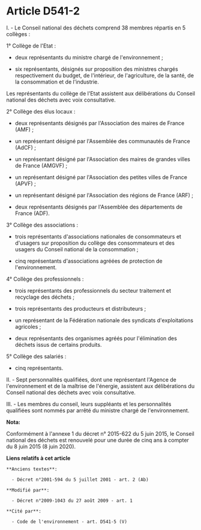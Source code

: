 # Article D541-2

I. - Le Conseil national des déchets comprend 38 membres répartis en 5 collèges : 

1° Collège de l'Etat : 

- deux représentants du ministre chargé de l'environnement ; 

- six représentants, désignés sur proposition des ministres chargés respectivement du budget, de l'intérieur, de
l'agriculture, de la santé, de la consommation et de l'industrie. 

Les représentants du collège de l'Etat assistent aux délibérations du Conseil national des déchets avec voix consultative. 

2° Collège des élus locaux : 

- deux représentants désignés par l'Association des maires de France (AMF) ; 

- un représentant désigné par l'Assemblée des communautés de France (AdCF) ; 

- un représentant désigné par l'Association des maires de grandes villes de France (AMGVF) ; 

- un représentant désigné par l'Association des petites villes de France (APVF) ; 

- un représentant désigné par l'Association des régions de France (ARF) ; 

- deux représentants désignés par l'Assemblée des départements de France (ADF). 

3° Collège des associations : 

- trois représentants d'associations nationales de consommateurs et d'usagers sur proposition du collège des consommateurs et
des usagers du Conseil national de la consommation ; 

- cinq représentants d'associations agréées de protection de l'environnement. 

4° Collège des professionnels : 

- trois représentants des professionnels du secteur traitement et recyclage des déchets ; 

- trois représentants des producteurs et distributeurs ; 

- un représentant de la Fédération nationale des syndicats d'exploitations agricoles ; 

- deux représentants des organismes agréés pour l'élimination des déchets issus de certains produits. 

5° Collège des salariés : 

- cinq représentants. 

II. - Sept personnalités qualifiées, dont une représentant l'Agence de l'environnement et de la maîtrise de l'énergie,
assistent aux délibérations du Conseil national des déchets avec voix consultative. 

III. - Les membres du conseil, leurs suppléants et les personnalités qualifiées sont nommés par arrêté du ministre chargé de
l'environnement.

**Nota:**

Conformément à l'annexe 1 du décret n° 2015-622 du 5 juin 2015, le Conseil national des déchets est renouvelé pour une durée
de cinq ans à compter du 8 juin 2015 (8 juin 2020).

**Liens relatifs à cet article**

	**Anciens textes**:

	  - Décret n°2001-594 du 5 juillet 2001 - art. 2 (Ab)

	**Modifié par**:

	  - Décret n°2009-1043 du 27 août 2009 - art. 1

	**Cité par**:

	  - Code de l'environnement - art. D541-5 (V)

